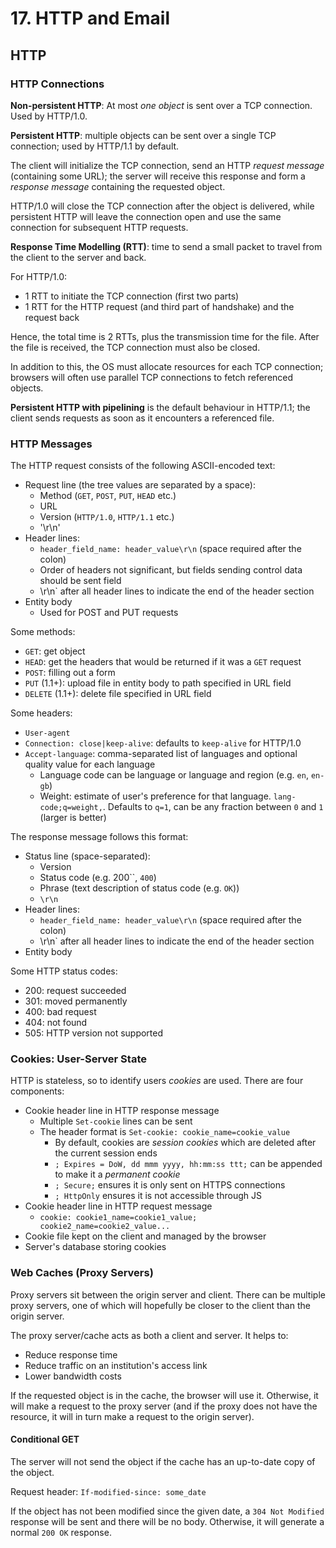 # 17. HTTP and Email

## HTTP

### HTTP Connections

**Non-persistent HTTP**: At most *one object* is sent over a TCP connection. Used by HTTP/1.0.

**Persistent HTTP**: multiple objects can be sent over a single TCP connection; used by HTTP/1.1 by default.

The client will initialize the TCP connection, send an HTTP *request message* (containing some URL); the server will receive this response and form a *response message* containing the requested object.

HTTP/1.0 will close the TCP connection after the object is delivered, while persistent HTTP will leave the connection open and use the same connection for subsequent HTTP requests.

**Response Time Modelling (RTT)**: time to send a small packet to travel from the client to the server and back.

For HTTP/1.0:

- 1 RTT to initiate the TCP connection (first two parts)
- 1 RTT for the HTTP request (and third part of handshake) and the request back

Hence, the total time is 2 RTTs, plus the transmission time for the file. After the file is received, the TCP connection must also be closed.

In addition to this, the OS must allocate resources for each TCP connection; browsers will often use parallel TCP connections to fetch referenced objects.

**Persistent HTTP with pipelining** is the default behaviour in HTTP/1.1; the client sends requests as soon as it encounters a referenced file.

### HTTP Messages

The HTTP request consists of the following ASCII-encoded text:

- Request line (the tree values are separated by a space):
  - Method (`GET`, `POST`, `PUT`, `HEAD` etc.)
  - URL
  - Version (`HTTP/1.0`, `HTTP/1.1` etc.)
  - '\r\n'
- Header lines:
  - `header_field_name: header_value\r\n` (space required after the colon)
  - Order of headers not significant, but fields sending control data should be sent field
  - \r\n` after all header lines to indicate the end of the header section
- Entity body
  - Used for POST and PUT requests

Some methods:

- `GET`: get object
- `HEAD`: get the headers that would be returned if it was a `GET` request
- `POST`: filling out a form
- `PUT` (1.1+): upload file in entity body to path specified in URL field
- `DELETE` (1.1+): delete file specified in URL field

Some headers:

- `User-agent`
- `Connection: close|keep-alive`: defaults to `keep-alive` for HTTP/1.0
- `Accept-language`: comma-separated list of languages and optional quality value for each language
  - Language code can be language or language and region (e.g. `en`, `en-gb`)
  - Weight: estimate of user's preference for that language. `lang-code;q=weight,`. Defaults to `q=1`, can be any fraction between `0` and `1` (larger is better)

The response message follows this format:

- Status line (space-separated):
  - Version
  - Status code (e.g. 200``, `400`)
  - Phrase (text description of status code (e.g. `OK`))
  - `\r\n`
- Header lines:
  - `header_field_name: header_value\r\n` (space required after the colon)
  - \r\n` after all header lines to indicate the end of the header section
- Entity body

Some HTTP status codes:

- 200: request succeeded
- 301: moved permanently
- 400: bad request
- 404: not found
- 505: HTTP version not supported

### Cookies: User-Server State

HTTP is stateless, so to identify users *cookies* are used. There are four components:

- Cookie header line in HTTP response message
  - Multiple `Set-cookie` lines can be sent
  - The header format is `Set-cookie: cookie_name=cookie_value`
    - By default, cookies are *session cookies* which are deleted after the current session ends
    - `; Expires = DoW, dd mmm yyyy, hh:mm:ss ttt;` can be appended to make it a *permanent cookie*
    - `; Secure;` ensures it is only sent on HTTPS connections
    - `; HttpOnly` ensures it is not accessible through JS
- Cookie header line in HTTP request message
  - `cookie: cookie1_name=cookie1_value; cookie2_name=cookie2_value...`
- Cookie file kept on the client and managed by the browser
- Server's database storing cookies

### Web Caches (Proxy Servers)

Proxy servers sit between the origin server and client. There can be multiple proxy servers, one of which will hopefully be closer to the client than the origin server.

The proxy server/cache acts as both a client and server. It helps to:

- Reduce response time
- Reduce traffic on an institution's access link
- Lower bandwidth costs

If the requested object is in the cache, the browser will use it. Otherwise, it will make a request to the proxy server (and if the proxy does not have the resource, it will in turn make a request to the origin server).

#### Conditional GET

The server will not send the object if the cache has an up-to-date copy of the object.

Request header: `If-modified-since: some_date`

If the object has not been modified since the given date, a `304 Not Modified` response will be sent and there will be no body. Otherwise, it will generate a normal `200 OK` response.

